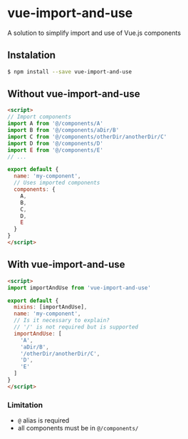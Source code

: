 # vue-import-and-use
A solution to simplify import and use of Vue.js components

## Instalation
```sh
$ npm install --save vue-import-and-use
```

## Without vue-import-and-use


```HTML
<script>
// Import components
import A from '@/components/A'
import B from '@/components/aDir/B'
import C from '@/components/otherDir/anotherDir/C'
import D from '@/components/D'
import E from '@/components/E'
// ...

export default {
  name: 'my-component',
  // Uses imported components
  components: {
    A,
    B,
    C,
    D,
    E
  }
}
</script>
```

## With vue-import-and-use


```HTML
<script>
import importAndUse from 'vue-import-and-use'

export default {
  mixins: [importAndUse],
  name: 'my-component',
  // Is it necessary to explain?
  // '/' is not required but is supported
  importAndUse: [
    'A', 
    'aDir/B', 
    '/otherDir/anotherDir/C', 
    'D', 
    'E'
  ]
}
</script>
```

### Limitation
 - `@` alias is required
 - all components must be in `@/components/`